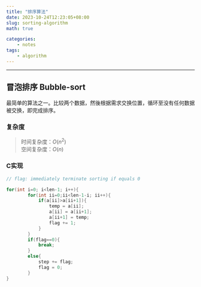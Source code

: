```yaml
---
title: "排序算法"
date: 2023-10-24T12:23:05+08:00
slug: sorting-algorithm
math: true

categories:
    - notes
tags: 
    - algorithm
---
```


****
## 冒泡排序 Bubble-sort
最简单的算法之一。比较两个数据，然後根据需求交换位置，循环至没有任何数据被交换，即完成排序。

### 复杂度
> 时间复杂度：$O(n^2)$ \
> 空间复杂度：$O(n)$

### C实现
```c
// flag: immediately terminate sorting if equals 0

for(int i=0; i<len-1; i++){
        for(int ii=0;ii<len-1-i; ii++){
            if(a[ii]>a[ii+1]){
                temp = a[ii];
                a[ii] = a[ii+1];
                a[ii+1] = temp;
                flag += 1;
            }
        }
        if(flag==0){
            break;
        }
        else{
            step += flag;
            flag = 0;
        }      
}
```